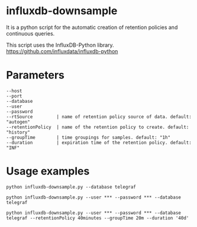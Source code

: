 # influxdb-downsample
It is a python script for the automatic creation of retention policies and continuous queries.

This script uses the InfluxDB-Python library. https://github.com/influxdata/influxdb-python

# Parameters

```
--host
--port
--database
--user
--password
--rtSource         | name of retention policy source of data. default: "autogen"
--retentionPolicy  | name of the retention policy to create. default: "history"
--groupTime        | time groupings for samples. default: "1h"
--duration         | expiration time of the retention policy. default: "INF"
```

# Usage examples
```
python influxdb-downsample.py --database telegraf
```

```
python influxdb-downsample.py --user *** --password *** --database telegraf
```

```
python influxdb-downsample.py --user *** --password *** --database telegraf --retentionPolicy 40minutes --groupTime 20m --duration '40d'
```

